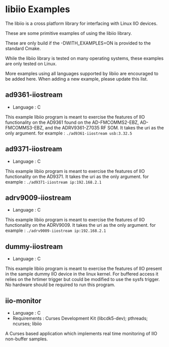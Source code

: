 # libiio Examples

The libiio is a cross platform library for interfacing with Linux IIO devices. 

These are some primitive examples of using the libiio library. 

These are only build if the -DWITH_EXAMPLES=ON is provided to the standard Cmake.

While the libiio library is tested on many operating systems, these examples are only tested on Linux.

More examples using all languages supported by libiio are encouraged to be added here.
When adding a new example, please update this list. 

## ad9361-iiostream
  * Language : C

This example libiio program is meant to exercise the features of IIO functionality on the AD9361 found on the AD-FMCOMMS2-EBZ, AD-FMCOMMS3-EBZ, and the ADRV9361-Z7035 RF SOM.
It takes the uri as the only argument. for example : `./ad9361-iiostream usb:3.32.5`

## ad9371-iiostream
  * Language : C

This example libiio program is meant to exercise the features of IIO functionality on the AD9371.
It takes the uri as the only argument. for example : `./ad9371-iiostream ip:192.168.2.1`

## adrv9009-iiostream
  * Language : C

This example libiio program is meant to exercise the features of IIO functionality on the ADRV9009.
It takes the uri as the only argument. for example : `./adrv9009-iiostream ip:192.168.2.1`

## dummy-iiostream
  * Language : C

This example libiio program is meant to exercise the features of IIO present in the sample dummy IIO device in the linux kernel.
For buffered access it relies on the hrtimer trigger but could be modified to use the sysfs trigger. 
No hardware should be required to run this program.

## iio-monitor
  * Language : C
  * Requirements : Curses Development Kit (libcdk5-dev); pthreads; ncurses; libiio

A Curses based application which implements real time monitoring of IIO non-buffer samples.
